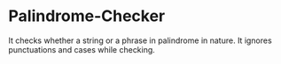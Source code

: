 # Palindrome-Checker
It checks whether a string or a phrase in palindrome in nature. It ignores punctuations and cases while checking.
